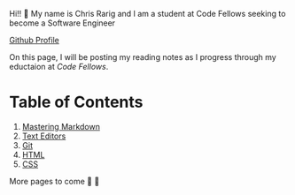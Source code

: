 Hi!! :vulcan_salute: My name is Chris Rarig and I am a student at Code Fellows seeking to become a Software Engineer

[Github Profile](https://github.com/chrisrarig1)

On this page, I will be posting my reading notes as I progress through my eductaion at *Code Fellows*.

# Table of Contents

1. [Mastering Markdown](https://chrisrarig1.github.io/reading-notes/day1.html)
2. [Text Editors](https://chrisrarig1.github.io/reading-notes/day2.html)
3. [Git](https://chrisrarig1.github.io/reading-notes/day3.html)
4. [HTML](https://chrisrarig1.github.io/reading-notes/day4.html)
5. [CSS](https://chrisrarig1.github.io/reading-notes/day4.html)

More pages to come :metal: :monocle_face:
